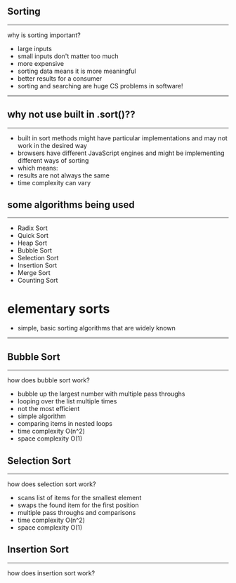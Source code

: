 ## Sorting
---
why is sorting important?
 - large inputs
 - small inputs don't matter too much
 - more expensive
 - sorting data means it is more meaningful
 - better results for a consumer
 - sorting and searching are huge CS problems in software!

---
## why not use built in .sort()??
---
 - built in sort methods might have particular implementations and may not work in the desired way
 - browsers have different JavaScript engines and might be implementing different ways of sorting
 - which means:
  - results are not always the same
  - time complexity can vary

## some algorithms being used
---
 - Radix Sort
 - Quick Sort
 - Heap Sort
 - Bubble Sort
 - Selection Sort
 - Insertion Sort
 - Merge Sort
 - Counting Sort

# elementary sorts
 - simple, basic sorting algorithms that are widely known
---

## Bubble Sort
---
how does bubble sort work?
 - bubble up the largest number with multiple pass throughs
 - looping over the list multiple times
 - not the most efficient
 - simple algorithm
 - comparing items in nested loops
 - time complexity O(n^2)
 - space complexity O(1)

## Selection Sort
---
how does selection sort work?
 - scans list of items for the smallest element
 - swaps the found item for the first position
 - multiple pass throughs and comparisons
 - time complexity O(n^2)
 - space complexity O(1)

## Insertion Sort
---
how does insertion sort work?
